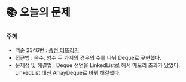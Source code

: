  # 📚 오늘의 문제

### 주혜
- 백준 2346번 : [풍선 터뜨리기](https://www.acmicpc.net/problem/2346)
- 접근법 : 음수, 양수 두 가지의 경우의 수를 나눠 Deque로 구현했다.
- 문제점 및 해결법 : Deque 선언을 LinkedList로 해서 메모리 초과가 났었다. LinkedList 대신 ArrayDeque로 바꿔 해결했다.
